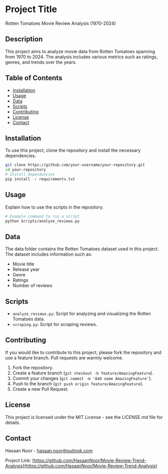 # Project Title

Rotten Tomatoes Movie Review Analysis (1970-2024)

## Description

This project aims to analyze movie data from Rotten Tomatoes spanning from 1970 to 2024. The analysis includes various metrics such as ratings, genres, and trends over the years.

## Table of Contents

- [Installation](#installation)
- [Usage](#usage)
- [Data](#data)
- [Scripts](#scripts)
- [Contributing](#contributing)
- [License](#license)
- [Contact](#contact)

## Installation

To use this project, clone the repository and install the necessary dependencies.

```bash
git clone https://github.com/your-username/your-repository.git
cd your-repository
# Install dependencies
pip install -r requirements.txt
```

## Usage

Explain how to use the scripts in the repository.

```bash
# Example command to run a script
python Scripts/analyze_reviews.py
```

## Data

The data folder contains the Rotten Tomatoes dataset used in this project. The dataset includes information such as:

- Movie title
- Release year
- Genre
- Ratings
- Number of reviews

## Scripts

- `analyze_reviews.py`: Script for analyzing and visualizing the Rotten Tomatoes data.
- `scraping.py`: Script for scraping reviews.

## Contributing

If you would like to contribute to this project, please fork the repository and use a feature branch. Pull requests are warmly welcome.

1. Fork the repository.
2. Create a feature branch (`git checkout -b feature/AmazingFeature`).
3. Commit your changes (`git commit -m 'Add some AmazingFeature'`).
4. Push to the branch (`git push origin feature/AmazingFeature`).
5. Create a new Pull Request.

## License

This project is licensed under the MIT License - see the LICENSE.md file for details.

## Contact

Hasaan Noor - [hasaan.noor@outlook.com](mailto:hasaan.noor@outlook.com)

Project Link: [https://github.com/HasaanNoor/Movie-Review-Trend-Analysis](https://github.com/HasaanNoor/Movie-Review-Trend-Analysis)
